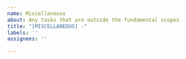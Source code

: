 ```yaml
---
name: Miscellaneous
about: Any tasks that are outside the fundamental scopes
title: "[MISCELLANEOUS] -"
labels: ''
assignees: ''

---
```




